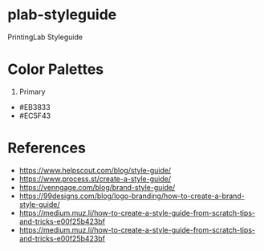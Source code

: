 # plab-styleguide
PrintingLab Styleguide

# Color Palettes
1. Primary
- #EB3833
- #EC5F43

# References
- https://www.helpscout.com/blog/style-guide/
- https://www.process.st/create-a-style-guide/
- https://venngage.com/blog/brand-style-guide/
- https://99designs.com/blog/logo-branding/how-to-create-a-brand-style-guide/
- https://medium.muz.li/how-to-create-a-style-guide-from-scratch-tips-and-tricks-e00f25b423bf
- https://medium.muz.li/how-to-create-a-style-guide-from-scratch-tips-and-tricks-e00f25b423bf
